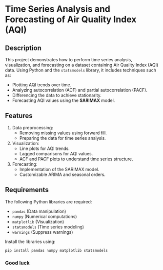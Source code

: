 # Time Series Analysis and Forecasting of Air Quality Index (AQI)

## Description
This project demonstrates how to perform time series analysis, visualization, and forecasting on a dataset containing Air Quality Index (AQI) data. Using Python and the `statsmodels` library, it includes techniques such as:
- Plotting AQI trends over time.
- Analyzing autocorrelation (ACF) and partial autocorrelation (PACF).
- Differencing the data to achieve stationarity.
- Forecasting AQI values using the **SARIMAX** model.

## Features
1. Data preprocessing:
   - Removing missing values using forward fill.
   - Preparing the data for time series analysis.
2. Visualization:
   - Line plots for AQI trends.
   - Lagged comparisons for AQI values.
   - ACF and PACF plots to understand time series structure.
3. Forecasting:
   - Implementation of the SARIMAX model.
   - Customizable ARIMA and seasonal orders.

## Requirements
The following Python libraries are required:
- `pandas` (Data manipulation)
- `numpy` (Numerical computations)
- `matplotlib` (Visualization)
- `statsmodels` (Time series modeling)
- `warnings` (Suppress warnings)

Install the libraries using:
```bash
pip install pandas numpy matplotlib statsmodels
```
### Good luck 

